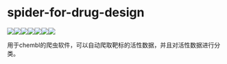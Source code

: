 # spider-for-drug-design
<img src="https://img.shields.io/badge/license-GNU-blue.svg"/><img src="https://img.shields.io/badge/python-3.7-green"/><img src="https://img.shields.io/badge/pandas-1.3.5-green"/><img src="https://img.shields.io/badge/selenium-3.141.0-green"/><img src="https://img.shields.io/badge/scikit--learn-1.0.2-green"/><img src="https://img.shields.io/badge/deepchem-2.6.1-green"/><img src="https://img.shields.io/badge/rdkit-2020.09-green"/>

用于chembl的爬虫软件，可以自动爬取靶标的活性数据，并且对活性数据进行分类。
